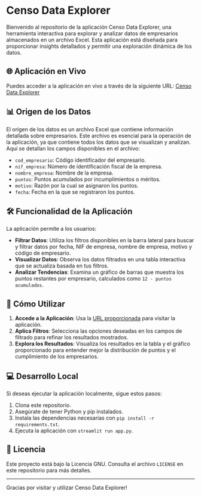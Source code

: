 # Censo Data Explorer

Bienvenido al repositorio de la aplicación Censo Data Explorer, una herramienta interactiva para explorar y analizar datos de empresarios almacenados en un archivo Excel. Esta aplicación está diseñada para proporcionar insights detallados y permitir una exploración dinámica de los datos.

## 🌐 Aplicación en Vivo

Puedes acceder a la aplicación en vivo a través de la siguiente URL: [Censo Data Explorer](https://censo-data-explorer-n5n8q7cyssrfsivugmpdij.streamlit.app/)

## 📊 Origen de los Datos

El origen de los datos es un archivo Excel que contiene información detallada sobre empresarios. Este archivo es esencial para la operación de la aplicación, ya que contiene todos los datos que se visualizan y analizan. Aquí se detallan los campos disponibles en el archivo:

- `cod_empresario`: Código identificador del empresario.
- `nif_empresa`: Número de identificación fiscal de la empresa.
- `nombre_empresa`: Nombre de la empresa.
- `puntos`: Puntos acumulados por incumplimientos o méritos.
- `motivo`: Razón por la cual se asignaron los puntos.
- `fecha`: Fecha en la que se registraron los puntos.

## 🛠️ Funcionalidad de la Aplicación

La aplicación permite a los usuarios:

- **Filtrar Datos**: Utiliza los filtros disponibles en la barra lateral para buscar y filtrar datos por fecha, NIF de empresa, nombre de empresa, motivo y código de empresario.
- **Visualizar Datos**: Observa los datos filtrados en una tabla interactiva que se actualiza basada en tus filtros.
- **Analizar Tendencias**: Examina un gráfico de barras que muestra los puntos restantes por empresario, calculados como `12 - puntos acumulados`.

## 🚀 Cómo Utilizar

1. **Accede a la Aplicación**: Usa la [URL proporcionada](https://censo-data-explorer-n5n8q7cyssrfsivugmpdij.streamlit.app/) para visitar la aplicación.
2. **Aplica Filtros**: Selecciona las opciones deseadas en los campos de filtrado para refinar los resultados mostrados.
3. **Explora los Resultados**: Visualiza los resultados en la tabla y el gráfico proporcionado para entender mejor la distribución de puntos y el cumplimiento de los empresarios.

## 💻 Desarrollo Local

Si deseas ejecutar la aplicación localmente, sigue estos pasos:

1. Clona este repositorio.
2. Asegúrate de tener Python y pip instalados.
3. Instala las dependencias necesarias con `pip install -r requirements.txt`.
4. Ejecuta la aplicación con `streamlit run app.py`.

## 📝 Licencia

Este proyecto está bajo la Licencia GNU. Consulta el archivo `LICENSE` en este repositorio para más detalles.

---

Gracias por visitar y utilizar Censo Data Explorer!

